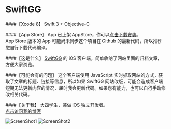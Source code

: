 # SwiftGG

####【Xcode 8】
Swift 3 + Objective-C

####【App Store】
App 已上架 AppStore，你可以[点击下载安装](https://itunes.apple.com/app/id1092408981)。
<br>App Store 版本的 App 可能尚未同步这个项目在 Github 的最新代码，所以推荐您自行下载代码编译。

####【这是什么】
[SwiftGG](http://swift.gg) 的 iOS 客户端，简单收纳了网站里面的归档文章，方便大家浏览。

####【可能会有的问题】
这个客户端使用 JavaScript 实时抓取网站的方式，获取了文章的标题、链接等信息，所以如果 SwiftGG 网站改版，可能会造成客户端短期无法更新内容的情况，届时我会更新代码。如果您有能力，也可以自行手动修改相关代码。

####【关于我】
大四学生，兼做 iOS 独立开发者。
<br>[点击访问我的博客](http://kyxu.tech)

![ScreenShot1](http://i.imgur.com/UyNmSJ3.png)
![ScreenShot2](http://i.imgur.com/bKmgUA6.png)
